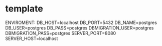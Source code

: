 # template
ENVIROMENT:
DB_HOST=localhost
DB_PORT=5432
DB_NAME=postgres
DB_USER=postgres
DB_PASS=postgres
DBMIGRATION_USER=postgres
DBMIGRATION_PASS=postgres
SERVER_PORT=8080
SERVER_HOST=localhost
